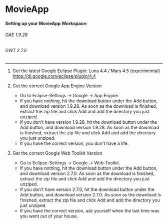 # MovieApp

#### Setting up your MovieApp Workspace:

###### GAE 	1.9.28
###### GWT		2.7.0

***

1) Get the latest Google Eclipse Plugin:
		Luna 4.4 / Mars 4.5 (experimental) 		https://dl.google.com/eclipse/plugin/4.4	

2) Get the correct Google App Engine Version

	* Go to Eclipse-Settings -> Google -> App Engine.
	* If you have nothing, hit the download button under the Add button, and download version 1.9.28. As soon as the download is finished, extract the zip file and click Add and add the directory you just unziped.
	* If you don't have version 1.9.28, hit the download button under the Add button, and download version 1.9.28. As soon as the download is finished, extract the zip file and click Add and add the directory you just unziped.
	* If you have the correct version, you don't have a life.
	
3) Get the correct Google Web Toolkit Version

	* Go to Eclipse-Settings -> Google -> Web-Toolkit.
	* If you have nothing, hit the download button under the Add button, and download version 2.7.0. As soon as the download is finished, extract the zip file and click Add and add the directory you just unziped.
	* If you don't have version 2.7.0, hit the download button under the Add button, and download version 2.7.0. As soon as the download is finished, extract the zip file and click Add and add the directory you just unziped.
	* If you have the correct version, ask yourself when the last time was you went out of your house.
	
